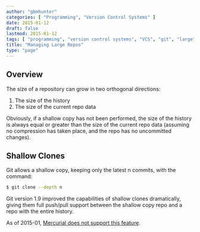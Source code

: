 ```yaml
---
author: "gbmhunter"
categories: [ "Programming", "Version Control Systems" ]
date: 2015-01-12
draft: false
lastmod: 2015-01-12
tags: [ "programming", "version control systems", "VCS", "git", "large", "shallow copy" ]
title: "Managing Large Repos"
type: "page"
---
```


## Overview

The size of a repository can grow in two orthogonal directions:

1. The size of the history
2. The size of the current repo data

Obviously, if a shallow copy has not been performed, the size of the history is always equal or greater than the size of the current repo data (assuming no compression has taken place, and the repo has no uncommitted changes).

## Shallow Clones

Git allows a shallow copy, keeping only the latest n commits, with the command:

```sh    
$ git clone --depth n
```

Git version 1.9 improved the capabilities of shallow clones dramatically, giving them full push/pull support between the shallow copy repo and a repo with the entire history.

As of 2015-01, [Mercurial does not support this feature](/programming/version-control-systems/mercurial/managing-large-repos).
